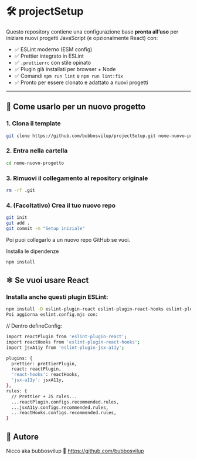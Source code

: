 # 🛠️ projectSetup

Questo repository contiene una configurazione base **pronta all’uso** per iniziare nuovi progetti JavaScript (e opzionalmente React) con:

- ✅ ESLint moderno (ESM config)
- ✅ Prettier integrato in ESLint
- ✅ `.prettierrc` con stile opinato
- ✅ Plugin già installati per browser + Node
- ✅ Comandi `npm run lint` e `npm run lint:fix`
- ✅ Pronto per essere clonato e adattato a nuovi progetti

---

## 🚀 Come usarlo per un nuovo progetto

### 1. Clona il template

```bash
git clone https://github.com/bubbosvilup/projectSetup.git nome-nuovo-progetto
```

### 2. Entra nella cartella

```bash
cd nome-nuovo-progetto
```

### 3. Rimuovi il collegamento al repository originale

```bash
rm -rf .git
```

### 4. (Facoltativo) Crea il tuo nuovo repo

```bash
git init
git add .
git commit -m "Setup iniziale"
```

Poi puoi collegarlo a un nuovo repo GitHub se vuoi.

Installa le dipendenze

```bash
npm install
```

## ⚛️ Se vuoi usare React

### Installa anche questi plugin ESLint:

```bash
npm install -D eslint-plugin-react eslint-plugin-react-hooks eslint-plugin-jsx-a11y
Poi aggiorna eslint.config.mjs con:
```

// Dentro defineConfig:

```bash
import reactPlugin from 'eslint-plugin-react';
import reactHooks from 'eslint-plugin-react-hooks';
import jsxA11y from 'eslint-plugin-jsx-a11y';

plugins: {
  prettier: prettierPlugin,
  react: reactPlugin,
  'react-hooks': reactHooks,
  'jsx-a11y': jsxA11y,
},
rules: {
  // Prettier + JS rules...
  ...reactPlugin.configs.recommended.rules,
  ...jsxA11y.configs.recommended.rules,
  ...reactHooks.configs.recommended.rules,
}
```

## 🧠 Autore

Nicco aka bubbosvilup
🐙 https://github.com/bubbosvilup
